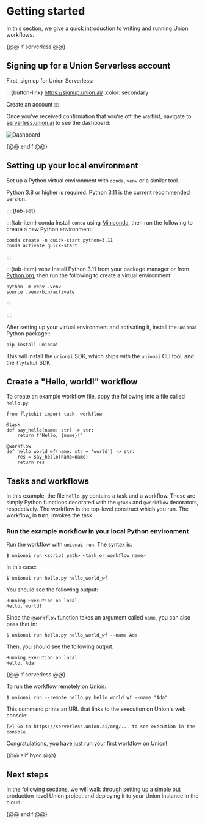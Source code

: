 # Getting started

In this section, we give a quick introduction to writing and running Union workflows.

{@@ if serverless @@}

## Signing up for a Union Serverless account

First, sign up for Union Serverless:

:::{button-link} https://signup.union.ai/
:color: secondary

Create an account
:::

Once you've received confirmation that you're off the waitlist, navigate to
[serverless.union.ai](https://serverless.union.ai) to see the dashboard:

![Dashboard](/_static/images/dashboard.png)

{@@ endif @@}

## Setting up your local environment

Set up a Python virtual environment with `conda`, `venv` or a similar tool.

Python 3.8 or higher is required. Python 3.11 is the current recommended version.

::::{tab-set}

:::{tab-item} conda
Install `conda` using [Miniconda](https://docs.anaconda.com/free/miniconda/index.html), then run the following to create
a new Python environment:

```{code-block} shell
conda create -n quick-start python=3.11
conda activate quick-start
```
:::

:::{tab-item} venv
Install Python 3.11 from your package manager or from [Python.org](https://www.python.org/downloads/), then run the following to create a virtual environment:

```{code-block} shell
python -m venv .venv
source .venv/bin/activate
```
:::

::::

After setting up your virtual environment and activating it, install the `unionai` Python package::

```{code-block} shell
pip install unionai
```

This will install the `unionai` SDK, which ships with the `unionai` CLI tool,
and the `flytekit` SDK.

## Create a "Hello, world!" workflow

To create an example workflow file, copy the following into a file called `hello.py`:

```{code-block} python
from flytekit import task, workflow

@task
def say_hello(name: str) -> str:
    return f"Hello, {name}!"

@workflow
def hello_world_wf(name: str = 'world') -> str:
    res = say_hello(name=name)
    return res
```

## Tasks and workflows

In this example, the file `hello.py` contains a task and a workflow.
These are simply Python functions decorated with the `@task` and `@workflow` decorators, respectively.
The workflow is the top-level construct which you run. The workflow, in turn, invokes the task.

### Run the example workflow in your local Python environment

Run the workflow with `unionai run`. The syntax is:

```{code-block} shell
$ unionai run <script_path> <task_or_workflow_name>
```

In this case:

```{code-block} shell
$ unionai run hello.py hello_world_wf
```

You should see the following output:

```{code-block} shell
Running Execution on local.
Hello, world!
```

Since the `@workflow` function takes an argument called `name`, you can also pass that in:

```{code-block} shell
$ unionai run hello.py hello_world_wf --name Ada
```

Then, you should see the following output:

```{code-block} shell
Running Execution on local.
Hello, Ada!
```

{@@ if serverless @@}

To run the workflow remotely on Union:

```{code-block} shell
$ unionai run --remote hello.py hello_world_wf --name "Ada"
```

This command prints an URL that links to the execution on Union's web console:

```{code-block} shell
[✔] Go to https://serverless.union.ai/org/... to see execution in the console.
```

Congratulations, you have just run your first workflow on Union!

{@@ elif byoc @@}

## Next steps

In the following sections, we will walk through setting up a simple but production-level Union project and deploying it to your Union instance in the cloud.

{@@ endif @@}